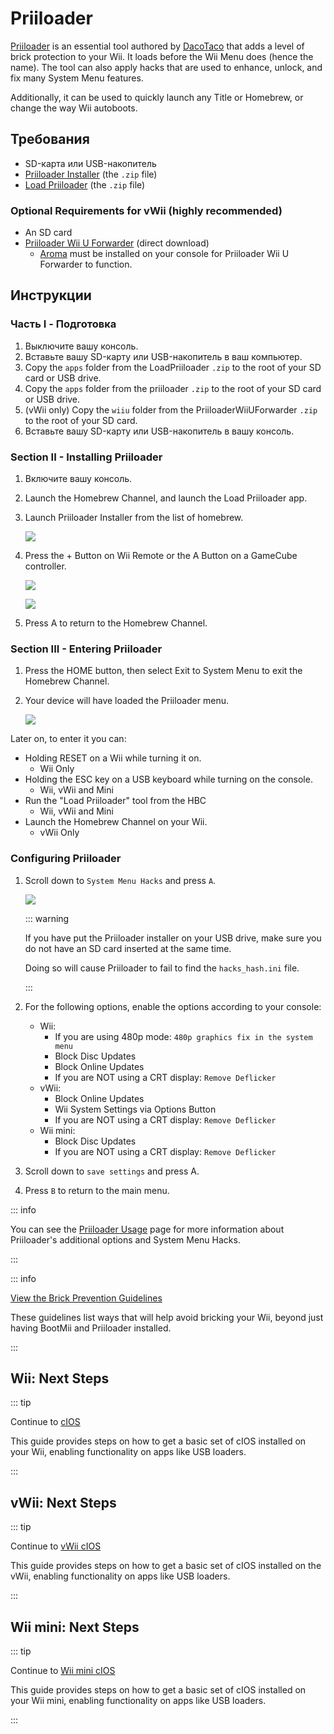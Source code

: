 # Priiloader

[Priiloader](https://github.com/DacoTaco/priiloader) is an essential tool authored by [DacoTaco](https://github.com/DacoTaco) that adds a level of brick protection to your Wii. It loads before the Wii Menu does (hence the name). The tool can also apply hacks that are used to enhance, unlock, and fix many System Menu features.

Additionally, it can be used to quickly launch any Title or Homebrew, or change the way Wii autoboots.

## Требования

- SD-карта или USB-накопитель
- [Priiloader Installer](https://oscwii.org/library/app/priiloader) (the `.zip` file)
- [Load Priiloader](https://oscwii.org/library/app/loadpriiloader) (the `.zip` file)

### Optional Requirements for vWii (highly recommended)

- An SD card
- [Priiloader Wii U Forwarder](https://github.com/DacoTaco/priiloader/releases/download/0.10.0/PriiloaderWiiUForwarder.zip) (direct download)
  - [Aroma](https://wiiu.hacks.guide/#/aroma/getting-started) must be installed on your console for Priiloader Wii U Forwarder to function.

## Инструкции

### Часть I - Подготовка

1. Выключите вашу консоль.
2. Вставьте вашу SD-карту или USB-накопитель в ваш компьютер.
3. Copy the `apps` folder from the LoadPriiloader `.zip` to the root of your SD card or USB drive.
4. Copy the `apps` folder from the priiloader `.zip` to the root of your SD card or USB drive.
5. (vWii only) Copy the `wiiu` folder from the PriiloaderWiiUForwarder `.zip` to the root of your SD card.
6. Вставьте вашу SD-карту или USB-накопитель в вашу консоль.

### Section II - Installing Priiloader

1. Включите вашу консоль.

2. Launch the Homebrew Channel, and launch the Load Priiloader app.

3. Launch Priiloader Installer from the list of homebrew.

   ![](/images/hbc/priiloader-and-loadpriiloader.png)

4. Press the + Button on Wii Remote or the A Button on a GameCube controller.

   ![](/images/priiloader/installer.png)

   ![](/images/priiloader/installing.png)

5. Press A to return to the Homebrew Channel.

### Section III - Entering Priiloader

1. Press the HOME button, then select Exit to System Menu to exit the Homebrew Channel.
2. Your device will have loaded the Priiloader menu.

   ![](/images/priiloader/menu.png)

Later on, to enter it you can:

- Holding RESET on a Wii while turning it on.
  - Wii Only
- Holding the ESC key on a USB keyboard while turning on the console.
  - Wii, vWii and Mini
- Run the "Load Priiloader" tool from the HBC
  - Wii, vWii and Mini
- Launch the Homebrew Channel on your Wii.
  - vWii Only

### Configuring Priiloader

1. Scroll down to `System Menu Hacks` and press `A`.

   ![](/images/priiloader/menu_hacks.png)

   ::: warning

   If you have put the Priiloader installer on your USB drive, make sure you do not have an SD card inserted at the same time.

   Doing so will cause Priiloader to fail to find the `hacks_hash.ini` file.

   :::

2. For the following options, enable the options according to your console:
   - Wii:
     - If you are using 480p mode: `480p graphics fix in the system menu`
     - Block Disc Updates
     - Block Online Updates
     - If you are NOT using a CRT display: `Remove Deflicker`
   - vWii:
     - Block Online Updates
     - Wii System Settings via Options Button
     - If you are NOT using a CRT display: `Remove Deflicker`
   - Wii mini:
     - Block Disc Updates
     - If you are NOT using a CRT display: `Remove Deflicker`

3. Scroll down to `save settings` and press A.

4. Press `B` to return to the main menu.

::: info

You can see the [Priiloader Usage](priiloader-usage) page for more information about Priiloader's additional options and System Menu Hacks.

:::

::: info

[View the Brick Prevention Guidelines](bricks#brick-prevention)

These guidelines list ways that will help avoid bricking your Wii, beyond just having BootMii and Priiloader installed.

:::

## Wii: Next Steps

::: tip

Continue to [cIOS](cios)

This guide provides steps on how to get a basic set of cIOS installed on your Wii, enabling functionality on apps like USB loaders.

:::

## vWii: Next Steps

::: tip

Continue to [vWii cIOS](cios-vwii)

This guide provides steps on how to get a basic set of cIOS installed on the vWii, enabling functionality on apps like USB loaders.

:::

## Wii mini: Next Steps

::: tip

Continue to [Wii mini cIOS](cios-mini)

This guide provides steps on how to get a basic set of cIOS installed on your Wii mini, enabling functionality on apps like USB loaders.

:::
